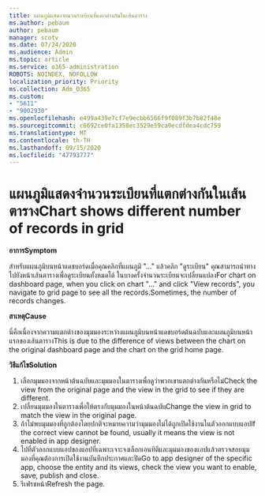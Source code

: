 ```yaml
---
title: แผนภูมิแสดงจำนวนระเบียนที่แตกต่างกันในเส้นตาราง
ms.author: pebaum
author: pebaum
manager: scotv
ms.date: 07/24/2020
ms.audience: Admin
ms.topic: article
ms.service: o365-administration
ROBOTS: NOINDEX, NOFOLLOW
localization_priority: Priority
ms.collection: Adm_O365
ms.custom:
- "5611"
- "9002930"
ms.openlocfilehash: e499a439e7cf7e9ecbb6566f9f089f3b7b82f48e
ms.sourcegitcommit: c6692ce0fa1358ec3529e59ca0ecdfdea4cdc759
ms.translationtype: MT
ms.contentlocale: th-TH
ms.lasthandoff: 09/15/2020
ms.locfileid: "47793777"
---
```

# <a name="chart-shows-different-number-of-records-in-grid"></a><span data-ttu-id="8bdcf-102">แผนภูมิแสดงจำนวนระเบียนที่แตกต่างกันในเส้นตาราง</span><span class="sxs-lookup"><span data-stu-id="8bdcf-102">Chart shows different number of records in grid</span></span>

<span data-ttu-id="8bdcf-103">**อาการ**</span><span class="sxs-lookup"><span data-stu-id="8bdcf-103">**Symptom**</span></span>

<span data-ttu-id="8bdcf-104">สำหรับแผนภูมิบนหน้าแดชบอร์ดเมื่อคุณคลิกที่แผนภูมิ "..." แล้วคลิก "ดูระเบียน" คุณสามารถนำทางไปยังหน้าเส้นตารางเพื่อดูระเบียนทั้งหมดได้ ในบางครั้งจำนวนระเบียนจะเปลี่ยนแปลง</span><span class="sxs-lookup"><span data-stu-id="8bdcf-104">For chart on dashboard page, when you click on chart "…" and click "View records", you navigate to grid page to see all the records.Sometimes, the number of records changes.</span></span>

<span data-ttu-id="8bdcf-105">**สาเหตุ**</span><span class="sxs-lookup"><span data-stu-id="8bdcf-105">**Cause**</span></span>

<span data-ttu-id="8bdcf-106">นี่คือเนื่องจากความแตกต่างของมุมมองระหว่างแผนภูมิบนหน้าแดชบอร์ดต้นฉบับและแผนภูมิบนหน้าแรกของเส้นตาราง</span><span class="sxs-lookup"><span data-stu-id="8bdcf-106">This is due to the difference of views between the chart on the original dashboard page and the chart on the grid home page.</span></span>  

<span data-ttu-id="8bdcf-107">**วิธีแก้ไข**</span><span class="sxs-lookup"><span data-stu-id="8bdcf-107">**Solution**</span></span>

1. <span data-ttu-id="8bdcf-108">เลือกมุมมองจากหน้าต้นฉบับและมุมมองในตารางเพื่อดูว่าพวกเขาแตกต่างกันหรือไม่</span><span class="sxs-lookup"><span data-stu-id="8bdcf-108">Check the view from the original page and the view in the grid to see if they are different.</span></span>
2. <span data-ttu-id="8bdcf-109">เปลี่ยนมุมมองในตารางเพื่อให้ตรงกับมุมมองในหน้าต้นฉบับ</span><span class="sxs-lookup"><span data-stu-id="8bdcf-109">Change the view in grid to match the view in the original page.</span></span>
3. <span data-ttu-id="8bdcf-110">ถ้าไม่พบมุมมองที่ถูกต้องโดยปกติจะหมายความว่ามุมมองไม่ได้ถูกเปิดใช้งานในตัวออกแบบแอป</span><span class="sxs-lookup"><span data-stu-id="8bdcf-110">If the correct view cannot be found, usually it means the view is not enabled in app designer.</span></span>
4. <span data-ttu-id="8bdcf-111">ไปที่ตัวออกแบบแอปของแอปที่เฉพาะเจาะจงเลือกเอนทิตีและมุมมองของแอปแล้วตรวจสอบมุมมองที่คุณต้องการเปิดใช้งานบันทึกประกาศและปิด</span><span class="sxs-lookup"><span data-stu-id="8bdcf-111">Go to app designer of the specific app, choose the entity and its views, check the view you want to enable, save, publish and close.</span></span>
5. <span data-ttu-id="8bdcf-112">รีเฟรชหน้า</span><span class="sxs-lookup"><span data-stu-id="8bdcf-112">Refresh the page.</span></span>